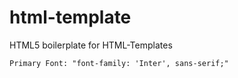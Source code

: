 # html-template
HTML5 boilerplate for HTML-Templates

`Primary Font: "font-family: 'Inter', sans-serif;"`